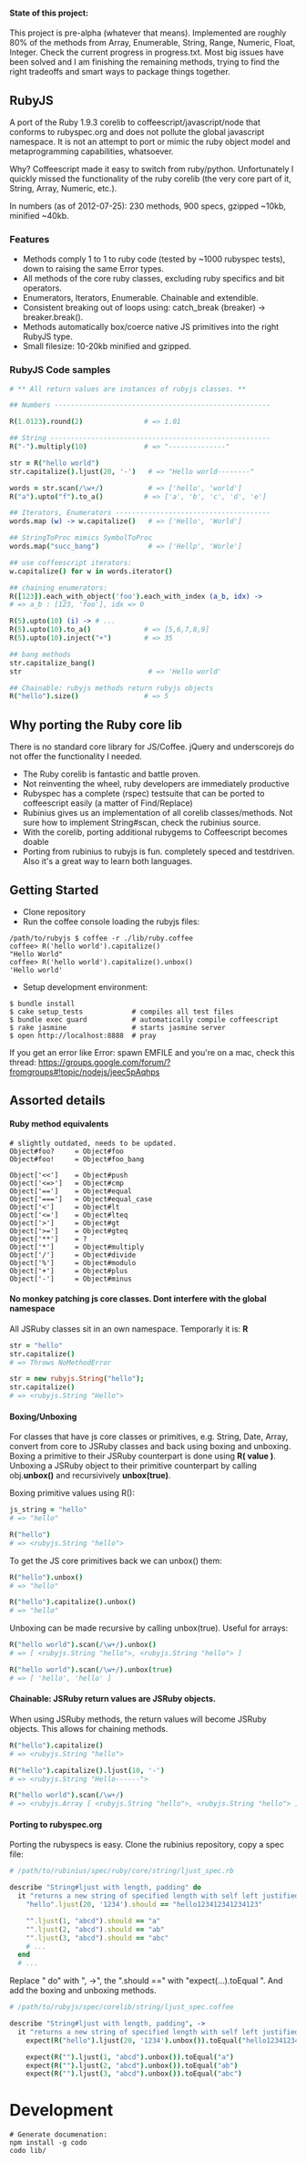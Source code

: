 #### State of this project:

This project is pre-alpha (whatever that means). Implemented are roughly 80% of the methods from Array, Enumerable, String, Range, Numeric, Float, Integer. Check the current progress in progress.txt. Most big issues have been solved and I am finishing the remaining methods, trying to find the right tradeoffs and smart ways to package things together.

## RubyJS

A port of the Ruby 1.9.3 corelib to coffeescript/javascript/node that conforms to rubyspec.org and does not pollute the global javascript namespace. It is not an attempt to port or mimic the ruby object model and metaprogramming capabilities, whatsoever.

Why? Coffeescript made it easy to switch from ruby/python. Unfortunately I quickly missed the functionality of the ruby corelib (the very core part of it, String, Array, Numeric, etc.).

In numbers (as of 2012-07-25): 230 methods, 900 specs, gzipped ~10kb, minified ~40kb.

### Features

- Methods comply 1 to 1 to ruby code (tested by ~1000 rubyspec tests), down to raising the same Error types.
- All methods of the core ruby classes, excluding ruby specifics and bit operators.
- Enumerators, Iterators, Enumerable. Chainable and extendible.
- Consistent breaking out of loops using: catch_break (breaker) -> breaker.break().
- Methods automatically box/coerce native JS primitives into the right RubyJS type.
- Small filesize: 10-20kb minified and gzipped.

### RubyJS Code samples

```coffeescript
# ** All return values are instances of rubyjs classes. **

## Numbers -----------------------------------------------------

R(1.0123).round(2)               # => 1.01

## String ------------------------------------------------------
R("-").multiply(10)              # => "--------------"

str = R("hello world")
str.capitalize().ljust(20, '-')   # => "Hello world--------"

words = str.scan(/\w+/)           # => ['hello', 'world']
R("a").upto("f").to_a()          # => ['a', 'b', 'c', 'd', 'e']

## Iterators, Enumerators --------------------------------------
words.map (w) -> w.capitalize()   # => ['Hello', 'World']

## StringToProc mimics SymbolToProc
words.map("succ_bang")            # => ['Hellp', 'Worle']

## use coffeescript iterators:
w.capitalize() for w in words.iterator()

## chaining enumerators:
R([123]).each_with_object('foo').each_with_index (a_b, idx) ->
# => a_b : [123, 'foo'], idx => 0

R(5).upto(10) (i) -> # ...
R(5).upto(10).to_a()             # => [5,6,7,8,9]
R(5).upto(10).inject("+")        # => 35

## bang methods
str.capitalize_bang()
str                               # => 'Hello world'

## Chainable: rubyjs methods return rubyjs objects
R("hello").size()                # => 5

```

## Why porting the Ruby core lib

There is no standard core library for JS/Coffee. jQuery and underscorejs do not offer the functionality I needed.

- The Ruby corelib is fantastic and battle proven.
- Not reinventing the wheel, ruby developers are immediately productive
- Rubyspec has a complete (rspec) testsuite that can be ported to coffeescript easily (a matter of Find/Replace)
- Rubinius gives us an implementation of all corelib classes/methods. Not sure how to implement String#scan, check the rubinius source.
- With the corelib, porting additional rubygems to Coffeescript becomes doable
- Porting from rubinius to rubyjs is fun. completely speced and testdriven. Also it's a great way to learn both languages.

## Getting Started

- Clone repository
- Run the coffee console loading the rubyjs files:

```
/path/to/rubyjs $ coffee -r ./lib/ruby.coffee
coffee> R('hello world').capitalize()
"Hello World"
coffee> R('hello world').capitalize().unbox()
'Hello world'
```

- Setup development environment:

```
$ bundle install
$ cake setup_tests            # compiles all test files
$ bundle exec guard           # automatically compile coffeescript
$ rake jasmine                # starts jasmine server
$ open http://localhost:8888  # pray
```

If you get an error like Error: spawn EMFILE and you're on a mac, check this thread:
https://groups.google.com/forum/?fromgroups#!topic/nodejs/jeec5pAqhps



## Assorted details

#### Ruby method equivalents

```
# slightly outdated, needs to be updated.
Object#foo?     = Object#foo
Object#foo!     = Object#foo_bang

Object['<<']    = Object#push
Object['<=>']   = Object#cmp
Object['==']    = Object#equal
Object['===']   = Object#equal_case
Object['<']     = Object#lt
Object['<=']    = Object#lteq
Object['>']     = Object#gt
Object['>=']    = Object#gteq
Object['**']    = ?
Object['*']     = Object#multiply
Object['/']     = Object#divide
Object['%']     = Object#modulo
Object['+']     = Object#plus
Object['-']     = Object#minus
```

#### No monkey patching js core classes. Dont interfere with the global namespace

All JSRuby classes sit in an own namespace. Temporarly it is: **R**

```coffeescript
str = "hello"
str.capitalize()
# => Throws NoMethodError

str = new rubyjs.String("hello");
str.capitalize()
# => <rubyjs.String "Hello">
```

#### Boxing/Unboxing

For classes that have js core classes or primitives, e.g. String, Date, Array, convert from core to JSRuby classes and back using boxing and unboxing. Boxing a primitive to their JSRuby counterpart is done using **R( value )**. Unboxing a JSRuby object to their primitive counterpart by calling obj.**unbox()** and recursivively **unbox(true)**.

Boxing primitive values using R():

```coffeescript
js_string = "hello"
# => "hello"

R("hello")
# => <rubyjs.String "hello">
```

To get the JS core primitives back we can unbox() them:

```coffeescript
R("hello").unbox()
# => "hello"

R("hello").capitalize().unbox()
# => "hello"
```

Unboxing can be made recursive by calling unbox(true). Useful for arrays:


```coffeescript
R("hello world").scan(/\w+/).unbox()
# => [ <rubyjs.String "hello">, <rubyjs.String "hello"> ]

R("hello world").scan(/\w+/).unbox(true)
# => [ 'hello', 'hello' ]
```

#### Chainable: JSRuby return values are JSRuby objects.

When using JSRuby methods, the return values will become JSRuby objects. This allows for chaining methods.

```coffeescript
R("hello").capitalize()
# => <rubyjs.String "hello">

R("hello").capitalize().ljust(10, '-')
# => <rubyjs.String "Hello------">

R("hello world").scan(/\w+/)
# => <rubyjs.Array [ <rubyjs.String "hello">, <rubyjs.String "hello"> ]>
```

#### Porting to rubyspec.org

Porting the rubyspecs is easy. Clone the rubinius repository, copy a spec file:

```ruby
# /path/to/rubinius/spec/ruby/core/string/ljust_spec.rb

describe "String#ljust with length, padding" do
  it "returns a new string of specified length with self left justified and padded with padstr" do
    "hello".ljust(20, '1234').should == "hello123412341234123"

    "".ljust(1, "abcd").should == "a"
    "".ljust(2, "abcd").should == "ab"
    "".ljust(3, "abcd").should == "abc"
    # ...
  end
  # ...
```

Replace " do" with ", ->", the ".should ==" with "expect(...).toEqual ". And add the boxing and unboxing methods.

```coffeescript
# /path/to/rubyjs/spec/corelib/string/ljust_spec.coffee

describe "String#ljust with length, padding", ->
  it "returns a new string of specified length with self left justified and padded with padstr", ->
    expect(R("hello").ljust(20, '1234').unbox()).toEqual("hello123412341234123")

    expect(R("").ljust(1, "abcd").unbox()).toEqual("a")
    expect(R("").ljust(2, "abcd").unbox()).toEqual("ab")
    expect(R("").ljust(3, "abcd").unbox()).toEqual("abc")
```

# Development


```
# Generate documenation:
npm install -g codo
codo lib/
```
